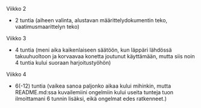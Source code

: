 Viikko 2
- 2 tuntia (aiheen valinta, alustavan määrittelydokumentin teko, vaatimusmaarittelyn teko)

Viikko 3
- 4 tuntia (meni aika kaikenlaiseen säätöön, kun läppäri lähdössä takuuhuoltoon ja korvaavaa konetta joutunut käyttämään, mutta siis noin 4 tuntia kului suoraan harjoitustyöhön)

Viikko 4
- 6(-12) tuntia (vaikea sanoa paljonko aikaa kului mihinkin, mutta README.md:ssa kuvailemiini ongelmiin kului useita tunteja tuon ilmoittamani 6 tunnin lisäksi, eikä ongelmat edes ratkenneet.)
